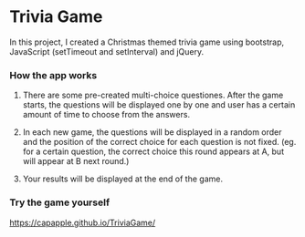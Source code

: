 # Trivia Game

In this project, I created a Christmas themed trivia game using bootstrap, JavaScript (setTimeout and setInterval) and jQuery. 


### How the app works

1. There are some pre-created multi-choice questiones. After the game starts, the questions will be displayed one by one and user has a certain amount of time to choose from the answers.

2. In each new game, the questions will be displayed in a random order and the position of the correct choice for each question is not fixed. (eg. for a certain question, the correct choice this round appears at A, but will appear at B next round.) 

3. Your results will be displayed at the end of the game. 


### Try the game yourself

https://capapple.github.io/TriviaGame/
